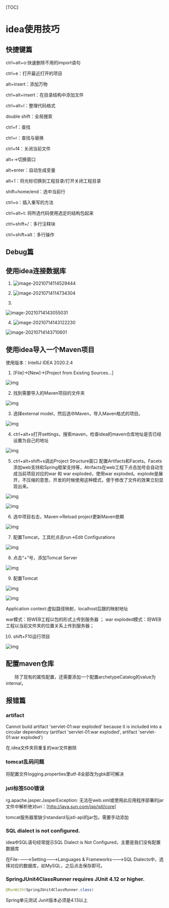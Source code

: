 [TOC]









# idea使用技巧

## 快捷键篇

ctrl+alt+o:快速删除不用的import语句

ctrl+e：打开最近打开的项目

alt+insert：添加万物

ctrl+alt+insert：在目录结构中添加文件

ctrl+alt+l：整理代码格式

double shift：全局搜索

ctrl+f：查找

ctrl+r：查找与替换

ctrl+f4：关闭当前文件

alt+→切换窗口

alt+enter：自动生成变量

alt+1：将光标切换到工程目录/打开关闭工程目录

shift+home/end：选中当前行

ctrl+o：插入重写的方法

ctrl+alt+t: 将所选代码使用选定的结构包起来

ctrl+shift+/：多行注释块

ctrl+shift+alt：多行操作















## Debug篇







## 使用idea连接数据库

1. ![image-20210714114529444](idea使用技巧.assets/image-20210714114529444.png)

   

2. ![image-20210714114734304](idea使用技巧.assets/image-20210714114734304.png)



3. 

![image-20210714143055031](idea使用技巧.assets/image-20210714143055031.png)



4. ![image-20210714143122230](idea使用技巧.assets/image-20210714143122230.png)

![image-20210714143710601](idea使用技巧.assets/image-20210714143710601.png)





## 使用idea导入一个Maven项目

使用版本：IntelliJ IDEA 2020.2.4

1. [File]→[New]→[Project from Existing Sources…]

![img](idea使用技巧.assets/wps1.jpg) 

2. 找到需要导入的Maven项目的文件夹

![img](idea使用技巧.assets/wps2.jpg) 

 

3. 选择external model，然后选中Maven，导入Maven格式的项目。

![img](idea使用技巧.assets/wps3.jpg) 



4. ctrl+alt+s打开settings，搜索maven，检查idea的maven仓库地址是否已经设置为自己的地址

![img](idea使用技巧.assets/wps4.jpg) 



5. ctrl+alt+shift+s调出Project Structure窗口 配置Artifacts和Facets。Facets添加web支持和Spring框架支持等，Atrifacts在web工程下点击加号会自动生成当前项目对应的war 和 war exploded，使用war exploded。explode是展开，不压缩的意思，开发的时候使用这种模式，便于修改了文件的效果立刻显现出来。

![img](idea使用技巧.assets/wps5.jpg) 

![img](idea使用技巧.assets/wps6.jpg) 



6. 选中项目右击，Maven→Reload project更新Maven依赖

![img](idea使用技巧.assets/wps7.jpg) 

 

7. 配置Tomcat，工具栏点击run→Edit Configurations

![img](idea使用技巧.assets/wps8.jpg) 



8. 点击“+”号，添加Tomcat Server

![img](idea使用技巧.assets/wps9.jpg) 

 

9. 配置Tomcat

![img](idea使用技巧.assets/wps10.jpg) 

![img](idea使用技巧.assets/wps11.jpg) 

Application context:虚拟路径映射，localhost后跟的映射地址

war模式：将WEB工程以包的形式上传到服务器 ；
war exploded模式：将WEB工程以当前文件夹的位置关系上传到服务器；

10. shift+F10运行项目

![img](idea使用技巧.assets/wps12.jpg)





## 配置maven仓库

　　除了现有的属性配置，还需要添加一个配置archetypeCatalog的value为internal，





## 报错篇

### artifact

Cannot build artifact 'servlet-01:war exploded' because it is included into a circular dependency (artifact 'servlet-01:war exploded', artifact 'servlet-01:war exploded')

在.idea文件夹将重复的war文件删除



### tomcat乱码问题

将配置文件logging.properties里utf-8全部改为gbk即可解决



### jstl标签500错误

rg.apache.jasper.JasperException: 无法在web.xml或使用此应用程序部署的jar文件中解析绝对uri：[http://java.sun.com/jsp/jstl/core]

tomcat服务器里缺少standard与jstl-api的jar包，需要手动添加





### SQL dialect is not configured.

idea中SQL语句经常提示SQL Dialect is Not Configured，主要是我们没有配置数据库

在File---->Setting--->Languages & Frameworks--->SQL Dialects中，选择对应的数据库，如MySQL，之后点击保存即可。



### SpringJUnit4ClassRunner requires JUnit 4.12 or higher.

```java
@RunWith(SpringJUnit4ClassRunner.class)
```

Spring单元测试 Junit版本必须是4.13以上
